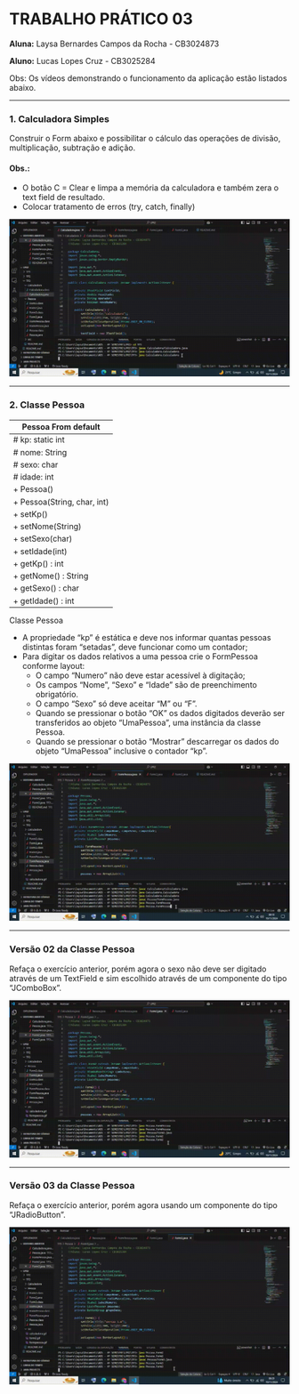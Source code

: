 # TRABALHO PRÁTICO 03 

**Aluna:** Laysa Bernardes Campos da Rocha - CB3024873 

**Aluno:** Lucas Lopes Cruz - CB3025284 

Obs: Os vídeos demonstrando o funcionamento da aplicação estão listados abaixo.

---

### **1. Calculadora Simples**
Construir o Form abaixo e possibilitar o cálculo das operações de divisão, multiplicação, subtração e adição.

#### Obs.:
- O botão C = Clear e limpa a memória da calculadora e também zera o text field de resultado.
- Colocar tratamento de erros (try, catch, finally)

![Calculadora](src/calculadora.gif)

---

### **2. Classe Pessoa**

| Pessoa From default         |
|-----------------------------|
|# kp: static int             |
|# nome: String               |
|# sexo: char                 | 
|# idade: int                 |
|+ Pessoa()                   |
|+ Pessoa(String, char, int)  |
|+ setKp()                    |
|+ setNome(String)            |
|+ setSexo(char)              |
|+ setIdade(int)              |
|+ getKp() : int              |
|+ getNome() : String         |
|+ getSexo() : char           |
|+ getIdade() : int           |

Classe Pessoa
- A propriedade “kp” é estática e deve nos informar quantas pessoas distintas foram “setadas”, deve funcionar como um contador;
- Para digitar os dados relativos a uma pessoa crie o FormPessoa conforme layout:
  - O campo “Numero” não deve estar acessível à digitação;
  - Os campos “Nome”, “Sexo” e “Idade” são de preenchimento obrigatório.
  - O campo “Sexo” só deve aceitar “M” ou “F”.
  - Quando se pressionar o botão “OK” os dados digitados deverão ser transferidos ao objeto “UmaPessoa”, uma instância da classe Pessoa.
  - Quando se pressionar o botão “Mostrar” descarregar os dados do objeto “UmaPessoa” inclusive o contador “kp”.

![Form Pessoa](src/formpessoa.gif)

---

### Versão 02 da Classe Pessoa
Refaça o exercício anterior, porém agora o sexo não deve ser digitado através de um TextField e sim escolhido através de um componente do tipo “JComboBox”.

![Form2](src/form2.gif)

---

### Versão 03 da Classe Pessoa
Refaça o exercício anterior, porém agora usando um componente do tipo “JRadioButton”.

![Form3](src/form3.gif)